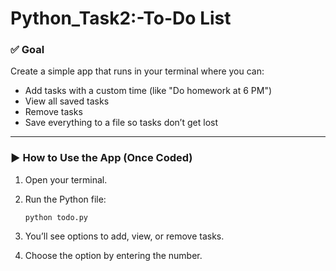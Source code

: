 # Python_Task2:-To-Do List
### ✅ **Goal**

Create a simple app that runs in your terminal where you can:

* Add tasks with a custom time (like "Do homework at 6 PM")
* View all saved tasks
* Remove tasks
* Save everything to a file so tasks don’t get lost

---

### ▶️ **How to Use the App (Once Coded)**

1. Open your terminal.
2. Run the Python file:

   ```
   python todo.py
   ```
3. You’ll see options to add, view, or remove tasks.
4. Choose the option by entering the number.
